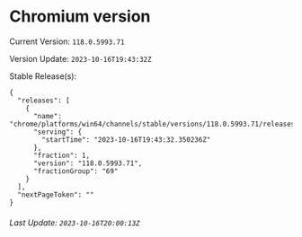 # Chromium version

Current Version: `118.0.5993.71`

Version Update: `2023-10-16T19:43:32Z`

Stable Release(s):
```
{
  "releases": [
    {
      "name": "chrome/platforms/win64/channels/stable/versions/118.0.5993.71/releases/1697485412",
      "serving": {
        "startTime": "2023-10-16T19:43:32.350236Z"
      },
      "fraction": 1,
      "version": "118.0.5993.71",
      "fractionGroup": "69"
    }
  ],
  "nextPageToken": ""
}
```

###### Last Update: `2023-10-16T20:00:13Z`
        